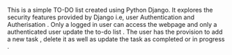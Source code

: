 This  is a simple TO-DO list created using Python Django. It explores the security features  provided by Django i.e, user Authentication and Autherisation . Only a logged in user can access the webpage and only a authenticated user update the to-do list .
The user has the provision to add a new task , delete it as well as update the task as completed or in progress . 
